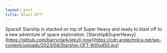 ```yaml
---
layout: post
title: Blast Off!
---
```


SpaceX Starship is stacked on top of Super Heavy and ready to blast off to a new adventure of space exploration.
[Starship&SuperHeavy](https://github.com/barryclark/jekyll-now](https://cdn.arstechnica.net/wp-content/uploads/2023/04/Starship-OFT-800x450.jpg)



